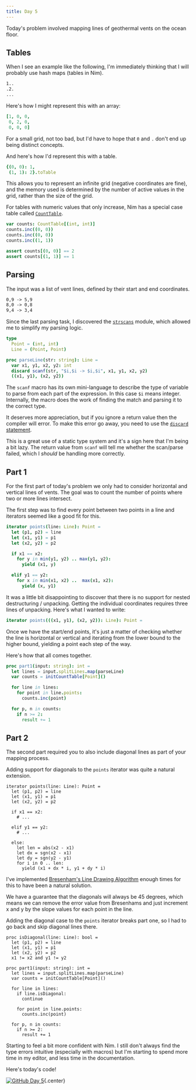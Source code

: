 ```yaml
---
title: Day 5
---
```


Today's problem involved mapping lines of geothermal vents on the ocean floor.

## Tables

When I see an example like the following, I'm immediately thinking that I will probably use hash maps (tables in Nim).

```txt
1..
.2.
...
```

Here's how I might represent this with an array:

```nim
[1, 0, 0,
 0, 2, 0,
 0, 0, 0]
```

For a small grid, not too bad, but I'd have to hope that `0` and `.` don't end up being distinct concepts.

And here's how I'd represent this with a table.

```nim
{(0, 0): 1,
 (1, 1): 2}.toTable
```

This allows you to represent an infinite grid (negative coordinates are fine), and the memory used is determined by the number of active values in the grid, rather than the size of the grid.

For tables with numeric values that only increase, Nim has a special case table called [`CountTable`](https://nim-lang.org/docs/tables.html#CountTable).

```nim
var counts: CountTable[(int, int)]
counts.inc((0, 0))
counts.inc((0, 0))
counts.inc((1, 1))

assert counts[(0, 0)] == 2
assert counts[(1, 1)] == 1
```

## Parsing

The input was a list of vent lines, defined by their start and end coordinates.

```txt
0,9 -> 5,9
8,0 -> 0,8
9,4 -> 3,4
```

Since the last parsing task, I discovered the [`strscans`](https://nim-lang.org/docs/strscans.html) module, which allowed me to simplify my parsing logic.

```nim
type
  Point = (int, int)
  Line = (Point, Point)

proc parseLine(str: string): Line =
  var x1, y1, x2, y2: int
  discard scanf(str, "$i,$i -> $i,$i", x1, y1, x2, y2)
  ((x1, y1), (x2, y2))
```

The `scanf` macro has its own mini-language to describe the type of variable to parse from each part of the expression. In this case `$i` means integer. Internally, the macro does the work of finding the match and parsing it to the correct type.

It deserves more appreciation, but if you ignore a return value then the compiler will error. To make this error go away, you need to use the [`discard` statement](https://nim-lang.org/docs/tut1.html#procedures-discard-statement).

This is a great use of a static type system and it's a sign here that I'm being a bit lazy. The return value from `scanf` will tell me whether the scan/parse failed, which I _should_ be handling more correctly.

## Part 1

For the first part of today's problem we only had to consider horizontal and vertical lines of vents. The goal was to count the number of points where two or more lines intersect.

The first step was to find every point between two points in a line and iterators seemed like a good fit for this.

```nim
iterator points(line: Line): Point =
  let (p1, p2) = line
  let (x1, y1) = p1
  let (x2, y2) = p2

  if x1 == x2:
    for y in min(y1, y2) .. max(y1, y2):
      yield (x1, y)

  elif y1 == y2:
    for x in min(x1, x2) ..  max(x1, x2):
      yield (x, y1)
```

It was a little bit disappointing to discover that there is no support for nested destructuring / unpacking. Getting the individual coordinates requires three lines of unpacking. Here's what I wanted to write:

```nim
iterator points(((x1, y1), (x2, y2)): Line): Point =
```

Once we have the start/end points, it's just a matter of checking whether the line is horizontal or vertical and iterating from the lower bound to the higher bound, yielding a point each step of the way.

Here's how that all comes together.

```nim
proc part1(input: string): int =
  let lines = input.splitLines.map(parseLine)
  var counts = initCountTable[Point]()

  for line in lines:
    for point in line.points:
      counts.inc(point)

  for p, n in counts:
    if n >= 2:
      result += 1
```

## Part 2
The second part required you to also include diagonal lines as part of your mapping process.

Adding support for diagonals to the `points` iterator was quite a natural extension.

```nim/11-17
iterator points(line: Line): Point =
  let (p1, p2) = line
  let (x1, y1) = p1
  let (x2, y2) = p2

  if x1 == x2:
    # ...

  elif y1 == y2:
    # ... 

  else:
    let len = abs(x2 - x1)
    let dx = sgn(x2 - x1)
    let dy = sgn(y2 - y1)
    for i in 0 .. len:
      yield (x1 + dx * i, y1 + dy * i)
```

I've implemented [Bresenham's Line Drawing Algorithm](https://en.wikipedia.org/wiki/Bresenham%27s_line_algorithm) enough times for this to have been a natural solution.

We have a guarantee that the diagonals will always be 45 degrees, which means we can remove the error value from Bresenhams and just increment x and y by the slope values for each point in the line.

Adding the diagonal case to the `points` iterator breaks part one, so I had to go back and skip diagonal lines there.

```nim/0-4,11-12
proc isDiagonal(line: Line): bool =
  let (p1, p2) = line
  let (x1, y1) = p1
  let (x2, y2) = p2
  x1 != x2 and y1 != y2

proc part1(input: string): int =
  let lines = input.splitLines.map(parseLine)
  var counts = initCountTable[Point]()

  for line in lines:
    if line.isDiagonal:
      continue

    for point in line.points:
      counts.inc(point)

  for p, n in counts:
    if n >= 2:
      result += 1
```

Starting to feel a bit more confident with Nim. I still don't always find the type errors intuitive (especially with macros) but I'm starting to spend more time in my editor, and less time in the documentation.

Here's today's code!

[![GitHub](/icons/github.svg) Day 5](https://github.com/danprince/advent-of-code/blob/master/2021/day-05/main.nim){.center}
